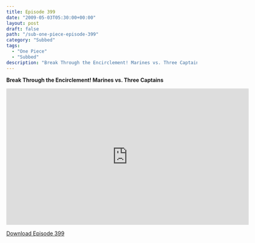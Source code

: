 ```yaml
---
title: Episode 399
date: "2009-05-03T05:30:00+00:00"
layout: post
draft: false
path: "/sub-one-piece-episode-399"
category: "Subbed"
tags:
  - "One Piece"
  - "Subbed"
description: "Break Through the Encirclement! Marines vs. Three Captains"
---
```


**Break Through the Encirclement! Marines vs. Three Captains**

<iframe width="640" height="360" src="https://www.rapidvideo.com/e/FXV114UMS0" frameborder="0" marginwidth=0 marginheight=0 scrolling=no allowfullscreen></iframe>

<a href="http://ouo.io/qs/eCodkFEQ?s=https://rapidvid.to/d/https://www.rapidvideo.com/e/FXV114UMS0">Download Episode 399</a>
